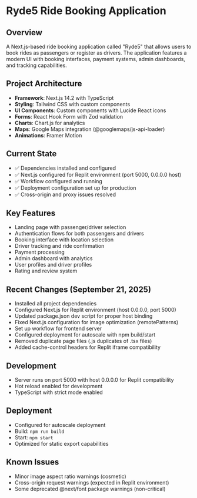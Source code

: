 # Ryde5 Ride Booking Application

## Overview
A Next.js-based ride booking application called "Ryde5" that allows users to book rides as passengers or register as drivers. The application features a modern UI with booking interfaces, payment systems, admin dashboards, and tracking capabilities.

## Project Architecture
- **Framework**: Next.js 14.2 with TypeScript
- **Styling**: Tailwind CSS with custom components
- **UI Components**: Custom components with Lucide React icons
- **Forms**: React Hook Form with Zod validation
- **Charts**: Chart.js for analytics
- **Maps**: Google Maps integration (@googlemaps/js-api-loader)
- **Animations**: Framer Motion

## Current State
- ✅ Dependencies installed and configured
- ✅ Next.js configured for Replit environment (port 5000, 0.0.0.0 host)
- ✅ Workflow configured and running
- ✅ Deployment configuration set up for production
- ✅ Cross-origin and proxy issues resolved

## Key Features
- Landing page with passenger/driver selection
- Authentication flows for both passengers and drivers
- Booking interface with location selection
- Driver tracking and ride confirmation
- Payment processing
- Admin dashboard with analytics
- User profiles and driver profiles
- Rating and review system

## Recent Changes (September 21, 2025)
- Installed all project dependencies
- Configured Next.js for Replit environment (host 0.0.0.0, port 5000)
- Updated package.json dev script for proper host binding
- Fixed Next.js configuration for image optimization (remotePatterns)
- Set up workflow for frontend server
- Configured deployment for autoscale with npm build/start
- Removed duplicate page files (.js duplicates of .tsx files)
- Added cache-control headers for Replit iframe compatibility

## Development
- Server runs on port 5000 with host 0.0.0.0 for Replit compatibility
- Hot reload enabled for development
- TypeScript with strict mode enabled

## Deployment
- Configured for autoscale deployment
- Build: `npm run build`
- Start: `npm start`
- Optimized for static export capabilities

## Known Issues
- Minor image aspect ratio warnings (cosmetic)
- Cross-origin request warnings (expected in Replit environment)
- Some deprecated @next/font package warnings (non-critical)